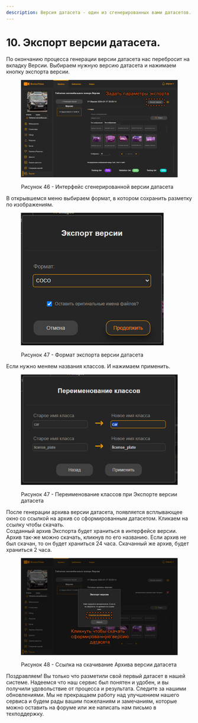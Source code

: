 ```yaml
---
description: Версия датасета - один из сгенерированных вами датасетов.
---
```


# 10. Экспорт версии датасета.

По окончанию процесса генерации версии датасета нас перебросит на вкладку Версии. Выбираем нужную версию датасета и нажимаем кнопку экспорта версии.

<figure><img src=".gitbook/assets/48_готовая_версия.png" alt=""><figcaption><p>Рисунок 46 - Интерфейс сгенерированной версии датасета</p></figcaption></figure>

В открывшемся меню выбираем формат, в котором сохранить разметку по изображениям.

<figure><img src=".gitbook/assets/49_экспорт.png" alt=""><figcaption><p>Рисунок 47 - Формат экспорта версии датасета</p></figcaption></figure>

Если нужно меняем названия классов. И нажимаем применить.&#x20;

<figure><img src=".gitbook/assets/50_переименование.png" alt=""><figcaption><p>Рисунок 47 - Переименование классов при Экспорте версии датасета</p></figcaption></figure>

После генерации архива версии датасета, появляется всплывающее окно со ссылкой на архив со сформированным датасетом. Кликаем на ссылку чтобы скачать.\
Созданный архив Экспорта будет храниться в интерфейсе версии. Архив так-же можно скачать, кликнув по его названию. Если архив не был скачан, то он будет храниться 24 часа. Скачанный же архив, будет храниться 2 часа.

<figure><img src=".gitbook/assets/51_ссылка_на_скачивание.png" alt=""><figcaption><p>Рисунок 48 - Ссылка на скачивание Архива версии датасета</p></figcaption></figure>

Поздравляем! Вы только что разметили свой первый датасет в нашей системе. Надеемся что наш сервис был понятен и удобен, и вы получили удовольствие от процесса и результата. Следите за нашими обновлениями. Мы не прекращаем работу над улучшением нашего сервиса и будем рады вашим пожеланиям и замечаниям, которые можно оставить на форуме или же написать нам письмо в техподдержку.
